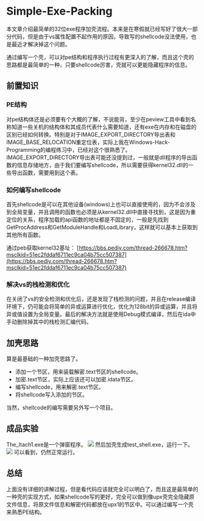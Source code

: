 # Simple-Exe-Packing
本文章介绍最简单的32位exe程序加壳流程。本来是在寒假就已经写好了很大一部分代码，但是由于vs属性配置不起作用的原因，导致写的shellcode没法使用，也是最近才解决掉这个问题。

通过编写一个壳，可以对pe结构和程序执行过程有更深入的了解，而且这个壳的思路都是最简单的一种，只要shellcode厉害，壳就可以更能隐藏程序的信息。
## 前置知识 ##

### PE结构 ###
对pe结构体还是必须要有个大概的了解，不说能背，至少在peview工具中看到名称知道一些关机的结构体和其成员代表什么需要知道，还有exe在内存和在磁盘的区别已经如何转换。特别是对于IMAGE_EXPORT_DIRECTORY导出表和IMAGE_BASE_RELOCATION重定位表，实际上我在Windows-Hack-Programming的编程练习中，已经对这个很熟悉了。IMAGE_EXPORT_DIRECTORY导出表可能还没提到过，一般就是dll程序的导出函数的信息存储地方，由于我们要编写shellcode，所以需要获得kernel32.dll的一些导出函数，需要用到这个表。

### 如何编写shellcode ###
首先shellcode是可以在其他设备(windows)上也可以直接使用的，因为不会涉及到全局变量，并且调用的函数也必须是从kernel32.dll中直接寻找到，这是因为重定位的关系，程序加载的api函数的地址都是不固定的，一般是先找到GetProcAddress和GetModuleHandle和LoadLibrary，这样就可以基本上获取到其他所有函数。

通过peb获取kernel32基址：
[https://bbs.pediy.com/thread-266678.htm?msclkid=51ec2fddaf6711ec9ca04b75cc507387](https://bbs.pediy.com/thread-266678.htm?msclkid=51ec2fddaf6711ec9ca04b75cc507387)
### 解决vs的栈检测和优化 ###
在关闭了vs的安全检测和优化后，还是发现了栈检测的问题，并且在release编译环境下，仍可能会将简单的异或运算进行优化，优化为128bit的异或运算，并且将异或值设置为全局变量。最后的解决方法就是使用Debug模式编译，然后在ida中手动删除掉其中的栈检测汇编代码。

## 加壳思路 ##
算是最基础的一种加壳思路了。

- 添加一个节区，用来装载解密.text节区的shellcode。
- 加密.text节区，实际上应该还可以加密.idata节区。
- 编写shellcode，用来解密.text节区。
- 将shellcode写入添加的节区。

当然，shellcode的编写需要另外写一个项目。

## 成品实验 ##
The_Itach1.exe是一个弹窗程序。
![](https://s2.loli.net/2022/03/30/RJUAqT9iSC7HtZ1.png)
然后加壳生成test_shell.exe，运行一下。
![](https://s2.loli.net/2022/03/30/8hkiFbqMy5E73uC.png)
可以看到，仍然正常运行。

## 总结 ##
上面没有详细的讲解过程，但是看代码应该就完全可以明白了，而且这是最简单的一种壳的实现方式，如果shellcode写的更好，完全可以做到像upx壳完全隐藏原文件信息，将原文件信息和解密代码都放在upx1的节区中。可以通过编写一个壳来熟悉PE结构。
